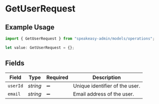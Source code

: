 # GetUserRequest

## Example Usage

```typescript
import { GetUserRequest } from "speakeasy-admin/models/operations";

let value: GetUserRequest = {};
```

## Fields

| Field                          | Type                           | Required                       | Description                    |
| ------------------------------ | ------------------------------ | ------------------------------ | ------------------------------ |
| `userId`                       | *string*                       | :heavy_minus_sign:             | Unique identifier of the user. |
| `email`                        | *string*                       | :heavy_minus_sign:             | Email address of the user.     |